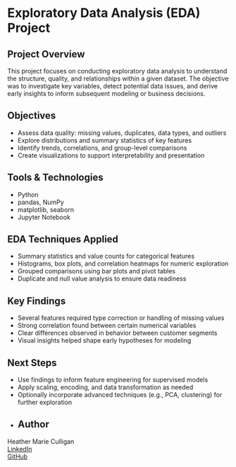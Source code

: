 # Exploratory Data Analysis (EDA) Project

## Project Overview

This project focuses on conducting exploratory data analysis to understand the structure, quality, and relationships within a given dataset. The objective was to investigate key variables, detect potential data issues, and derive early insights to inform subsequent modeling or business decisions.

## Objectives

- Assess data quality: missing values, duplicates, data types, and outliers  
- Explore distributions and summary statistics of key features  
- Identify trends, correlations, and group-level comparisons  
- Create visualizations to support interpretability and presentation

## Tools & Technologies

- Python  
- pandas, NumPy  
- matplotlib, seaborn  
- Jupyter Notebook  

## EDA Techniques Applied

- Summary statistics and value counts for categorical features  
- Histograms, box plots, and correlation heatmaps for numeric exploration  
- Grouped comparisons using bar plots and pivot tables  
- Duplicate and null value analysis to ensure data readiness

## Key Findings

- Several features required type correction or handling of missing values  
- Strong correlation found between certain numerical variables  
- Clear differences observed in behavior between customer segments  
- Visual insights helped shape early hypotheses for modeling

## Next Steps

- Use findings to inform feature engineering for supervised models  
- Apply scaling, encoding, and data transformation as needed  
- Optionally incorporate advanced techniques (e.g., PCA, clustering) for further exploration
- ## Author

Heather Marie Culligan  
[LinkedIn](https://linkedin.com/in/hmc2025)  
[GitHub](https://github.com/hmc9898)
